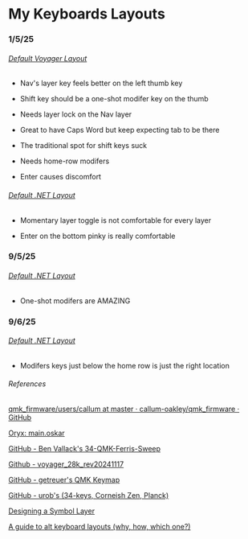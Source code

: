 # My Keyboards Layouts

### 1/5/25

###### [Default Voyager Layout](https://configure.zsa.io/voyager/layouts/default/latest/0/24/tour)

- Nav's layer key feels better on the left thumb key

- Shift key should be a one-shot modifer key on the thumb

- Needs layer lock on the Nav layer

- Great to have Caps Word but keep expecting tab to be there

- The traditional spot for shift keys suck

- Needs home-row modifers

- Enter causes discomfort

###### [Default .NET Layout](https://configure.zsa.io/voyager/layouts/XlOxg/NoyKVw/0)

- Momentary layer toggle is not comfortable for every layer

- Enter on the bottom pinky is really comfortable

### 9/5/25

###### [Default .NET Layout](https://configure.zsa.io/voyager/layouts/XlOxg/NoyKVw/0)

- One-shot modifers are AMAZING

### 9/6/25

###### [Default .NET Layout](https://configure.zsa.io/voyager/layouts/XlOxg/NoyKVw/0)

- Modifers keys just below the home row is just the right location

###### References

[qmk_firmware/users/callum at master · callum-oakley/qmk_firmware · GitHub](https://github.com/callum-oakley/qmk_firmware/tree/master/users/callum)

[Oryx: main.oskar](https://configure.zsa.io/voyager/layouts/pzVjX/latest/2)

[GitHub - Ben Vallack's 34-QMK-Ferris-Sweep](https://github.com/benvallack/34-QMK-Ferris-Sweep/blob/main/keymap.c)

[Github - voyager_28k_rev20241117](https://configure.zsa.io/voyager/layouts/KW3W7/latest/0)

[GitHub - getreuer's QMK Keymap](https://github.com/getreuer/qmk-keymap?tab=readme-ov-file)

[GitHub - urob's (34-keys, Corneish Zen, Planck)](https://github.com/urob/zmk-config)

[Designing a Symbol Layer](https://getreuer.info/posts/keyboards/symbol-layer/index.html)

[A guide to alt keyboard layouts (why, how, which one?)](https://getreuer.info/posts/keyboards/alt-layouts/index.html)
